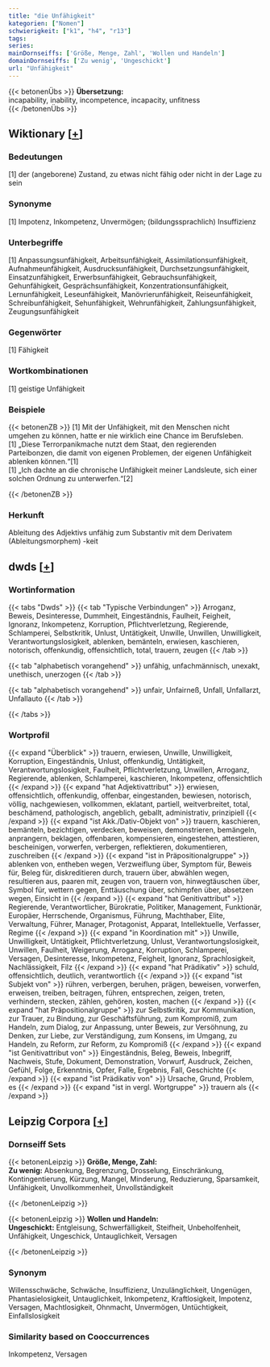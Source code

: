 ```yaml
---
title: "die Unfähigkeit"
kategorien: ["Nomen"]
schwierigkeit: ["k1", "h4", "r13"]
tags:
series:
mainDornseiffs: ['Größe, Menge, Zahl', 'Wollen und Handeln']
domainDornseiffs: ['Zu wenig', 'Ungeschickt']
url: "Unfähigkeit"
---
```


{{< betonenÜbs >}}
**Übersetzung:**  
incapability, inability, incompetence, incapacity, unfitness  
{{< /betonenÜbs >}}

## Wiktionary [[+](https://de.wiktionary.org/wiki/Unfähigkeit)]

### Bedeutungen
[1] der (angeborene) Zustand, zu etwas nicht fähig oder nicht in der Lage zu sein  

### Synonyme
[1] Impotenz, Inkompetenz, Unvermögen; (bildungssprachlich) Insuffizienz  

### Unterbegriffe
[1] Anpassungsunfähigkeit, Arbeitsunfähigkeit, Assimilationsunfähigkeit, Aufnahmeunfähigkeit, Ausdrucksunfähigkeit, Durchsetzungsunfähigkeit, Einsatzunfähigkeit, Erwerbsunfähigkeit, Gebrauchsunfähigkeit, Gehunfähigkeit, Gesprächsunfähigkeit, Konzentrationsunfähigkeit, Lernunfähigkeit, Leseunfähigkeit, Manövrierunfähigkeit, Reiseunfähigkeit, Schreibunfähigkeit, Sehunfähigkeit, Wehrunfähigkeit, Zahlungsunfähigkeit, Zeugungsunfähigkeit  

### Gegenwörter
[1] Fähigkeit  

### Wortkombinationen
[1] geistige Unfähigkeit  

### Beispiele
{{< betonenZB >}}
[1] Mit der Unfähigkeit, mit den Menschen nicht umgehen zu können, hatte er nie wirklich eine Chance im Berufsleben.  
[1] „Diese Terrorpanikmache nutzt dem Staat, den regierenden Parteibonzen, die damit von eigenen Problemen, der eigenen Unfähigkeit ablenken können.“[1]  
[1] „Ich dachte an die chronische Unfähigkeit meiner Landsleute, sich einer solchen Ordnung zu unterwerfen.“[2]  

{{< /betonenZB >}}
### Herkunft
Ableitung des Adjektivs unfähig zum Substantiv mit dem Derivatem (Ableitungsmorphem) -keit  



## dwds [[+](https://www.dwds.de/wb/Unfähigkeit)]

### Wortinformation
{{< tabs "Dwds" >}}
{{< tab "Typische Verbindungen" >}}
Arroganz, Beweis, Desinteresse, Dummheit, Eingeständnis, Faulheit, Feigheit, Ignoranz, Inkompetenz, Korruption, Pflichtverletzung, Regierende, Schlamperei, Selbstkritik, Unlust, Untätigkeit, Unwille, Unwillen, Unwilligkeit, Verantwortungslosigkeit, ablenken, bemänteln, erwiesen, kaschieren, notorisch, offenkundig, offensichtlich, total, trauern, zeugen
{{< /tab >}}

{{< tab "alphabetisch vorangehend" >}}
unfähig, unfachmännisch, unexakt, unethisch, unerzogen
{{< /tab >}}

{{< tab "alphabetisch vorangehend" >}}
unfair, Unfairneß, Unfall, Unfallarzt, Unfallauto
{{< /tab >}}

{{< /tabs >}}

### Wortprofil
{{< expand "Überblick" >}} trauern, erwiesen, Unwille, Unwilligkeit, Korruption, Eingeständnis, Unlust, offenkundig, Untätigkeit, Verantwortungslosigkeit, Faulheit, Pflichtverletzung, Unwillen, Arroganz, Regierende, ablenken, Schlamperei, kaschieren, Inkompetenz, offensichtlich {{< /expand >}}
{{< expand "hat Adjektivattribut" >}} erwiesen, offensichtlich, offenkundig, offenbar, eingestanden, bewiesen, notorisch, völlig, nachgewiesen, vollkommen, eklatant, partiell, weitverbreitet, total, beschämend, pathologisch, angeblich, geballt, administrativ, prinzipiell {{< /expand >}}
{{< expand "ist Akk./Dativ-Objekt von" >}} trauern, kaschieren, bemänteln, bezichtigen, verdecken, beweisen, demonstrieren, bemängeln, anprangern, beklagen, offenbaren, kompensieren, eingestehen, attestieren, bescheinigen, vorwerfen, verbergen, reflektieren, dokumentieren, zuschreiben {{< /expand >}}
{{< expand "ist in Präpositionalgruppe" >}} ablenken von, entheben wegen, Verzweiflung über, Symptom für, Beweis für, Beleg für, diskreditieren durch, trauern über, abwählen wegen, resultieren aus, paaren mit, zeugen von, trauern von, hinwegtäuschen über, Symbol für, wettern gegen, Enttäuschung über, schimpfen über, absetzen wegen, Einsicht in {{< /expand >}}
{{< expand "hat Genitivattribut" >}} Regierende, Verantwortlicher, Bürokratie, Politiker, Management, Funktionär, Europäer, Herrschende, Organismus, Führung, Machthaber, Elite, Verwaltung, Führer, Manager, Protagonist, Apparat, Intellektuelle, Verfasser, Regime {{< /expand >}}
{{< expand "in Koordination mit" >}} Unwille, Unwilligkeit, Untätigkeit, Pflichtverletzung, Unlust, Verantwortungslosigkeit, Unwillen, Faulheit, Weigerung, Arroganz, Korruption, Schlamperei, Versagen, Desinteresse, Inkompetenz, Feigheit, Ignoranz, Sprachlosigkeit, Nachlässigkeit, Filz {{< /expand >}}
{{< expand "hat Prädikativ" >}} schuld, offensichtlich, deutlich, verantwortlich {{< /expand >}}
{{< expand "ist Subjekt von" >}} rühren, verbergen, beruhen, prägen, beweisen, vorwerfen, erweisen, treiben, beitragen, führen, entsprechen, zeigen, treten, verhindern, stecken, zählen, gehören, kosten, machen {{< /expand >}}
{{< expand "hat Präpositionalgruppe" >}} zur Selbstkritik, zur Kommunikation, zur Trauer, zu Bindung, zur Geschäftsführung, zum Kompromiß, zum Handeln, zum Dialog, zur Anpassung, unter Beweis, zur Versöhnung, zu Denken, zur Liebe, zur Verständigung, zum Konsens, im Umgang, zu Handeln, zu Reform, zur Reform, zu Kompromiß {{< /expand >}}
{{< expand "ist Genitivattribut von" >}} Eingeständnis, Beleg, Beweis, Inbegriff, Nachweis, Stufe, Dokument, Demonstration, Vorwurf, Ausdruck, Zeichen, Gefühl, Folge, Erkenntnis, Opfer, Falle, Ergebnis, Fall, Geschichte {{< /expand >}}
{{< expand "ist Prädikativ von" >}} Ursache, Grund, Problem, es {{< /expand >}}
{{< expand "ist in vergl. Wortgruppe" >}} trauern als {{< /expand >}}

## Leipzig Corpora [[+](https://corpora.uni-leipzig.de/en/res?word=Unfähigkeit&corpusId=deu_newscrawl-public_2018)]

### Dornseiff Sets
{{< betonenLeipzig >}}
**Größe, Menge, Zahl:**  
**Zu wenig:** Absenkung, Begrenzung, Drosselung, Einschränkung, Kontingentierung, Kürzung, Mangel, Minderung, Reduzierung, Sparsamkeit, Unfähigkeit, Unvollkommenheit, Unvollständigkeit  

{{< /betonenLeipzig >}}


{{< betonenLeipzig >}}
**Wollen und Handeln:**  
**Ungeschickt:** Entgleisung, Schwerfälligkeit, Steifheit, Unbeholfenheit, Unfähigkeit, Ungeschick, Untauglichkeit, Versagen  

{{< /betonenLeipzig >}}

### Synonym
Willensschwäche, Schwäche, Insuffizienz, Unzulänglichkeit, Ungenügen, Phantasielosigkeit, Untauglichkeit, Inkompetenz, Kraftlosigkeit, Impotenz, Versagen, Machtlosigkeit, Ohnmacht, Unvermögen, Untüchtigkeit, Einfallslosigkeit


### Similarity based on Cooccurrences
Inkompetenz, Versagen

